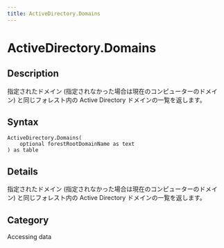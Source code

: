 ```yaml
---
title: ActiveDirectory.Domains
---
```


# ActiveDirectory.Domains


## Description

指定されたドメイン (指定されなかった場合は現在のコンピューターのドメイン) と同じフォレスト内の Active Directory ドメインの一覧を返します。


## Syntax

```powerquery
ActiveDirectory.Domains(
    optional forestRootDomainName as text
) as table
```


## Details

指定されたドメイン (指定されなかった場合は現在のコンピューターのドメイン) と同じフォレスト内の Active Directory ドメインの一覧を返します。



## Category
Accessing data
